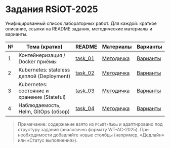 # Задания RSiOT-2025

Унифицированный список лабораторных работ. Для каждой: краткое описание, ссылки на README задания, методические материалы и варианты.

| №  | Тема (кратко)                               | README                       | Материалы                                                                 | Варианты                          |
|----|---------------------------------------------|------------------------------|---------------------------------------------------------------------------|-----------------------------------|
| 1  | Контейнеризация / Docker приёмы             | [task_01](./task_01/readme.md) | [Методичка](./task_02/Лабораторная_работа_01_Методические_материалы.md) | [Варианты](./task_01/Варианты.md)  |
| 2  | Kubernetes: stateless деплой (Deployment)   | [task_02](./task_02/readme.md) | [Методичка](./task_02/Лабораторная_работа_02_Методические_материалы.md)   | [Варианты](./task_02/Варианты.md) |
| 3  | Kubernetes: состояние и хранение (Stateful) | [task_03](./task_03/readme.md) | [Методичка](./task_03/Лабораторная_работа_03_Методические_материалы.md)   | [Варианты](./task_03/Варианты.md) |
| 4  | Наблюдаемость, Helm, GitOps (обзор)         | [task_04](./task_04/readme.md) | [Методичка](./task_04/Лабораторная_работа_04_Методические_материалы.md)   | [Варианты](./task_04/Варианты.md) |

> Примечание: содержание взято из `РСиОТ/Лабы` и адаптировано под структуру заданий (аналогично формату WT-AC-2025). При необходимости добавляйте новые столбцы (например, «Дедлайн» или «Статус выполнения»).
